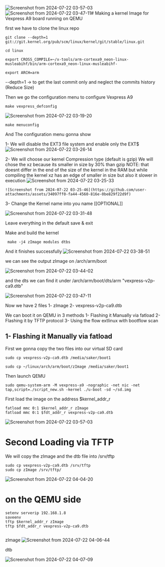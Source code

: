 ![Screenshot from 2024-07-22 03-57-03](https://github.com/user-attachments/assets/6db35da3-c002-4594-aceb-3c2cc8201bd7)![Screenshot from 2024-07-22 03-47-11](https://github.com/user-attachments/assets/60acceb5-0e53-49ae-8a6c-5bee63e5049a)# Making a kernel Image for Vexpress A9 board running on QEMU

first we have to clone the linux repo

```
git clone --depth=1 git://git.kernel.org/pub/scm/linux/kernel/git/stable/linux.git

cd linux

export CROSS_COMPILE=~/x-tools/arm-cortexa9_neon-linux-musleabihf/bin/arm-cortexa9_neon-linux-musleabihf-

export ARCH=arm
```

--depth=1 -> to get the last commit only and neglect the commits history (Reduce Size)

Then we go the configuration menu to configure Vexpress A9

```
make vexpress_defconfig
```

![Screenshot from 2024-07-22 03-19-20](https://github.com/user-attachments/assets/e84205a4-d76b-4bfa-a363-b3b8936b087f)







```
make menuconfig
```

And The configuration menu gonna show


  1- We will disable the EXT3 file system and enable only the EXT$
    ![Screenshot from 2024-07-22 03-26-14](https://github.com/user-attachments/assets/cc5c66da-8698-4f96-9024-7806c367705c)


  2- We will choose our kernel Compression type (default is gzip)
    We will chose the xz because its smaller in size by 30% than gzip
    NOTE: that doesnt differ in the end of the size of the kernel in the RAM
    but while compiling the kernel xz has an edge of smaller in size
    but also it slower in execution
    ![Screenshot from 2024-07-22 03-25-33](https://github.com/user-attachments/assets/2c37f4f8-6b42-4f9d-9a11-2d24163476f1)





    

    ![Screenshot from 2024-07-22 03-25-46](https://github.com/user-attachments/assets/34097ff0-fa44-4560-816e-0be829f22d9f)



    

  3- Change the Kernel name into you name [[OPTIONAL]]


  ![Screenshot from 2024-07-22 03-31-48](https://github.com/user-attachments/assets/b2d18251-3036-4fd4-88c8-cd61bec89891)

  

Leave everything in the default save & exit


Make and build the kernel


```
 make -j4 zImage modules dtbs
```


And it finishes successfully
![Screenshot from 2024-07-22 03-38-51](https://github.com/user-attachments/assets/305c2dcc-4598-45fa-aaa4-d5c45b780159)



we can see the output zImage on /arch/arm/boot



![Screenshot from 2024-07-22 03-44-02](https://github.com/user-attachments/assets/27f38ce3-64a7-4733-beb0-66509dd9d1c9)



and the dts we can find it under /arch/arm/boot/dts/arm "vexpress-v2p-ca9.dtb"





![Screenshot from 2024-07-22 03-47-11](https://github.com/user-attachments/assets/1d11073a-b2f9-4cbf-9110-6eab5a9bdbe1)






Now we have 2 files
  1- zImage
  2- vexpress-v2p-ca9.dtb

We can boot it on QEMU in 3 methods
  1- Flashing it Manually via fatload
  2- Flashing it by TFTP protocol
  3- Using the flow extlinux with bootflow scan





## 1- Flashing it Manually via fatload

First we gonna copy the two files into our virtual SD card

```
sudo cp vexpress-v2p-ca9.dtb /media/saker/boot1

sudo cp ~/linux/arch/arm/boot/zImage /media/saker/boot1
```


Then launch QEMU

```
sudo qemu-system-arm -M vexpress-a9 -nographic -net nic -net tap,script=./script_new.sh -kernel ./u-boot -sd ~/sd.img

```

First load the image on the address $kernel_addr_r

```
fatload mmc 0:1 $kernel_addr_r zImage
fatload mmc 0:1 $fdt_addr_r vexpress-v2p-ca9.dtb
```
![Screenshot from 2024-07-22 03-57-03](https://github.com/user-attachments/assets/76650a8b-27b1-4cab-a587-ec27054eb858)





# Second Loading via TFTP

We will copy the zImage and the dtb file into /srv/tftp


```
sudo cp vexpress-v2p-ca9.dtb /srv/tftp
sudo cp zImage /srv/tftp/
```

![Screenshot from 2024-07-22 04-04-20](https://github.com/user-attachments/assets/9834bd9a-fd0c-4898-bc5d-62a8cbbb66cc)






# on the QEMU side

```
setenv serverip 192.168.1.8
saveenv
tftp $kernel_addr_r zImage
tftp $fdt_addr_r vexpress-v2p-ca9.dtb


```
zImage
![Screenshot from 2024-07-22 04-06-44](https://github.com/user-attachments/assets/fa2935f0-0a46-49f5-8698-6785e131bef2)


dtb


![Screenshot from 2024-07-22 04-07-09](https://github.com/user-attachments/assets/1f9f6fdd-5705-4e8e-b203-f68e80fb7ab2)



